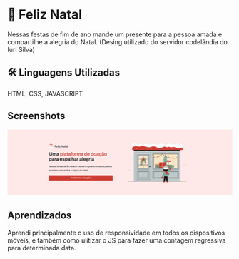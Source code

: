 
# 🎅 Feliz Natal

Nessas festas de fim de ano mande um presente
para a pessoa amada e compartilhe a alegria do Natal. (Desing utilizado do servidor codelândia do Iuri Silva)


## 🛠 Linguagens Utilizadas
HTML, CSS, JAVASCRIPT


## Screenshots

![App Screenshot](./imgs/print.PNG)


## Aprendizados

Aprendi principalmente o uso de responsividade em todos os dispositivos móveis, e também como ulitizar o JS para fazer uma contagem regressiva para determinada data.

